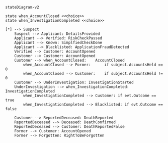 ﻿```mermaid 
stateDiagram-v2

state when_AccountClosed <<choice>>
state when_InvestigationCompleted <<choice>>

[*] --> Suspect
	Suspect --> Applicant: DetailsProvided
	Applicant --> Verified: RiskCheckPassed
	Applicant --> Known: SimplfiedCheckDone
	Applicant --> Blacklisted: ApplicationFraudDetected
	Verified --> Customer: AccountOpened
	Customer --> Customer: AccountOpened
	Customer --> when_AccountClosed:	AccountClosed
		when_AccountClosed --> Former:		if subject.AccountsHeld == 0
		when_AccountClosed --> Customer:	if subject.AccountsHeld != 0
	Customer --> UnderInvestigation: InvestigationStarted
	UnderInvestigation --> when_InvestigationCompleted: InvestigationCompleted
		when_InvestigationCompleted --> Customer: if evt.Outcome == true
		when_InvestigationCompleted --> Blacklisted: if evt.Outcome == false

	Customer --> ReportedDeceased: DeathReported
	ReportedDeceased --> Deceased: DeathConfirmed
	ReportedDeceased --> Customer: DeathReportedFalse
	Former --> Customer: AccountOpened
	Former --> Forgotten: RightToBeForgotten
```